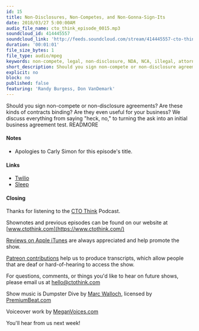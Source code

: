 ```yaml
---
id: 15
title: Non-Disclosures, Non-Competes, and Non-Gonna-Sign-Its
date: 2018/03/27 5:00:00AM
audio_file_name: cto_think_episode_0015.mp3
soundcloud_id: 414445557
soundcloud_link: 'http://feeds.soundcloud.com/stream/414445557-cto-think-episode-15.mp3'
duration: '00:01:01'
file_size_bytes: 1
file_type: audio/mpeg
keywords: non-compete, legal, non-disclosure, NDA, NCA, illegal, attorney, contract, employment, cto, chief technology officer
short_description: Should you sign non-compete or non-disclosure agreements? Are these kinds of contracts binding? Are they even useful for your business? We discuss everything from saying "heck, no," to turning the ask into an initial business agreement test.
explicit: no
block: no
published: false
featuring: 'Randy Burgess, Don VanDemark'
---
```

Should you sign non-compete or non-disclosure agreements? Are these kinds of contracts binding? Are they even useful for your business? We discuss everything from saying "heck, no," to turning the ask into an initial business agreement test.
READMORE

#### Notes

* Apologies to Carly Simon for this episode's title.

#### Links

* [Twilio](https://www.twilio.com/)
* [Sleep](https://en.wikipedia.org/wiki/Sleep)

#### Closing

Thanks for listening to the [CTO Think](https://www.ctothink.com) Podcast.  

Shownotes and previous episodes can be found on our website at [www.ctothink.com](https://www.ctothink.com/)  

[Reviews on Apple iTunes](https://itunes.apple.com/us/podcast/cto-think/id1331281544) are always appreciated and help promote the show.  

[Patreon contributions](https://www.patreon.com/ctothink) help us to produce transcripts, which allow people that are deaf or hard-of-hearing to access the show.  

For questions, comments, or things you'd like to hear on future shows, please email us at [hello@ctothink.com](mailto:hello@ctothink.com)  

Show music is Dumpster Dive by [Marc Walloch](http://marcwalloch.com/), licensed by [PremiumBeat.com](https://www.premiumbeat.com)  

Voiceover work by [MeganVoices.com](http://www.meganvoices.com)  

You'll hear from us next week!  
